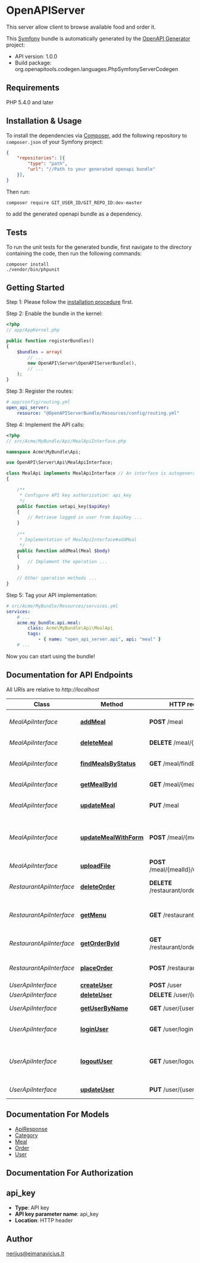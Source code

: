 # OpenAPIServer
This server allow client to browse available food and order it.

This [Symfony](https://symfony.com/) bundle is automatically generated by the [OpenAPI Generator](https://openapi-generator.tech) project:

- API version: 1.0.0
- Build package: org.openapitools.codegen.languages.PhpSymfonyServerCodegen

## Requirements

PHP 5.4.0 and later

## Installation & Usage

To install the dependencies via [Composer](http://getcomposer.org/), add the following repository to `composer.json` of your Symfony project:

```json
{
    "repositories": [{
        "type": "path",
        "url": "//Path to your generated openapi bundle"
    }],
}
```

Then run:

```
composer require GIT_USER_ID/GIT_REPO_ID:dev-master
```

to add the generated openapi bundle as a dependency.

## Tests

To run the unit tests for the generated bundle, first navigate to the directory containing the code, then run the following commands:

```
composer install
./vendor/bin/phpunit
```


## Getting Started

Step 1: Please follow the [installation procedure](#installation--usage) first.

Step 2: Enable the bundle in the kernel:

```php
<?php
// app/AppKernel.php

public function registerBundles()
{
    $bundles = array(
        // ...
        new OpenAPI\Server\OpenAPIServerBundle(),
        // ...
    );
}
```

Step 3: Register the routes:

```yaml
# app/config/routing.yml
open_api_server:
    resource: "@OpenAPIServerBundle/Resources/config/routing.yml"
```

Step 4: Implement the API calls:

```php
<?php
// src/Acme/MyBundle/Api/MealApiInterface.php

namespace Acme\MyBundle\Api;

use OpenAPI\Server\Api\MealApiInterface;

class MealApi implements MealApiInterface // An interface is autogenerated
{

    /**
     * Configure API key authorization: api_key
     */
    public function setapi_key($apiKey)
    {
        // Retrieve logged in user from $apiKey ...
    }
    
    /**
     * Implementation of MealApiInterface#addMeal
     */
    public function addMeal(Meal $body)
    {
        // Implement the operation ...
    }

    // Other operation methods ...
}
```

Step 5: Tag your API implementation:

```yaml
# src/Acme/MyBundle/Resources/services.yml
services:
    # ...
    acme.my_bundle.api.meal:
        class: Acme\MyBundle\Api\MealApi
        tags:
            - { name: "open_api_server.api", api: "meal" }
    # ...
```

Now you can start using the bundle!


## Documentation for API Endpoints

All URIs are relative to *http://localhost*

Class | Method | HTTP request | Description
------------ | ------------- | ------------- | -------------
*MealApiInterface* | [**addMeal**](Resources/docs/Api/MealApiInterface.md#addmeal) | **POST** /meal | Add a new meal to the restaurant
*MealApiInterface* | [**deleteMeal**](Resources/docs/Api/MealApiInterface.md#deletemeal) | **DELETE** /meal/{mealId} | Deletes a meal
*MealApiInterface* | [**findMealsByStatus**](Resources/docs/Api/MealApiInterface.md#findmealsbystatus) | **GET** /meal/findByStatus | Finds Meals by status
*MealApiInterface* | [**getMealById**](Resources/docs/Api/MealApiInterface.md#getmealbyid) | **GET** /meal/{mealId} | Find meal by ID
*MealApiInterface* | [**updateMeal**](Resources/docs/Api/MealApiInterface.md#updatemeal) | **PUT** /meal | Update an existing meal
*MealApiInterface* | [**updateMealWithForm**](Resources/docs/Api/MealApiInterface.md#updatemealwithform) | **POST** /meal/{mealId} | Updates a meal in the restaurant with form data
*MealApiInterface* | [**uploadFile**](Resources/docs/Api/MealApiInterface.md#uploadfile) | **POST** /meal/{mealId}/uploadImage | uploads an image
*RestaurantApiInterface* | [**deleteOrder**](Resources/docs/Api/RestaurantApiInterface.md#deleteorder) | **DELETE** /restaurant/order/{orderId} | Delete purchase order by ID
*RestaurantApiInterface* | [**getMenu**](Resources/docs/Api/RestaurantApiInterface.md#getmenu) | **GET** /restaurant/menu | Returns only available meals
*RestaurantApiInterface* | [**getOrderById**](Resources/docs/Api/RestaurantApiInterface.md#getorderbyid) | **GET** /restaurant/order/{orderId} | Find purchase order by ID
*RestaurantApiInterface* | [**placeOrder**](Resources/docs/Api/RestaurantApiInterface.md#placeorder) | **POST** /restaurant/order | Place an order for a meal
*UserApiInterface* | [**createUser**](Resources/docs/Api/UserApiInterface.md#createuser) | **POST** /user | Create user
*UserApiInterface* | [**deleteUser**](Resources/docs/Api/UserApiInterface.md#deleteuser) | **DELETE** /user/{username} | Delete user
*UserApiInterface* | [**getUserByName**](Resources/docs/Api/UserApiInterface.md#getuserbyname) | **GET** /user/{username} | Get user by user name
*UserApiInterface* | [**loginUser**](Resources/docs/Api/UserApiInterface.md#loginuser) | **GET** /user/login | Logs user into the system
*UserApiInterface* | [**logoutUser**](Resources/docs/Api/UserApiInterface.md#logoutuser) | **GET** /user/logout | Logs out current logged in user session
*UserApiInterface* | [**updateUser**](Resources/docs/Api/UserApiInterface.md#updateuser) | **PUT** /user/{username} | Updated user


## Documentation For Models

 - [ApiResponse](Resources/docs/Model/ApiResponse.md)
 - [Category](Resources/docs/Model/Category.md)
 - [Meal](Resources/docs/Model/Meal.md)
 - [Order](Resources/docs/Model/Order.md)
 - [User](Resources/docs/Model/User.md)


## Documentation For Authorization


## api_key

- **Type**: API key
- **API key parameter name**: api_key
- **Location**: HTTP header


## Author

nerijus@eimanavicius.lt


